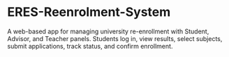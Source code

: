 # ERES-Reenrolment-System
A web-based app for managing university re-enrollment with Student, Advisor, and Teacher panels. Students log in, view results, select subjects, submit applications, track status, and confirm enrollment. 
